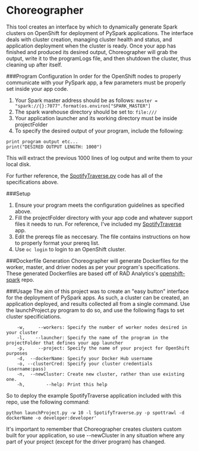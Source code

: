 # Choreographer

This tool creates an interface by which to dynamically generate Spark clusters on OpenShift for deployment of PySpark applications. The interface deals with cluster creation, managing cluster health and status, and application deployment when the cluster is ready. Once your app has finished and produced its desired output, Choreographer will grab the output, write it to the programLogs file, and then shutdown the cluster, thus cleaning up after itself.

###Program Configuration
In order for the OpenShift nodes to properly communicate with your PySpark app, a few parameters must be properly set inside your app code.

1. Your Spark master address should be as follows: `master = "spark://{}:7077".format(os.environ["SPARK_MASTER"]`
2. The spark warehouse directory should be set to: `file:///`
3. Your application launcher and its working directory must be inside projectFolder
4. To specify the desired output of your program, include the following:
```
print program output etc...
print("DESIRED OUTPUT LENGTH: 1000")
```
This will extract the previous 1000 lines of log output and write them to your local disk.

For further reference, the [SpotifyTraverse.py](https://github.com/RobGeada/OpenShift-Deploy/blob/master/projectFolder/SpotifyTraverse.py) code has all of the specifications above.

###Setup
1. Ensure your program meets the configuration guidelines as specified above.
2. Fill the projectFolder directory with your app code and whatever support files it needs to run. For reference, I've included my [SpotifyTraverse](https://github.com/RobGeada/SpotifyTraverse) app.
3. Edit the prereqs file as neccesary. The file contains instructions on how to properly format your prereq list.
4. Use `oc login` to login to an OpenShift cluster.

###Dockerfile Generation
Choreographer will generate Dockerfiles for the worker, master, and driver nodes as per your program's specifications. These generated Dockerfiles are based off of RAD Analytics's [openshift-spark](https://github.com/radanalyticsio/openshift-spark) repo.


###Usage
The aim of this project was to create an "easy button" interface for the deployment of PySpark apps. As such, a cluster can be created, an application deployed, and results collected all from a single command. Use the launchProject.py program to do so, and use the following flags to set cluster specificiations.
```
    -w,     --workers: Specify the number of worker nodes desired in your cluster
	-l,    --launcher: Specify the name of the program in the projectFolder that defines your app launcher
	-p,     --project: Specify the name of your project for OpenShift purposes
	-d,  --dockerName: Specify your Docker Hub username
	-o, --clusterCred: Specify your cluster credentials (username:pass)
	-n,  --newCluster: Create new cluster, rather than use existing one.
 	-h,        --help: Print this help
```
So to deploy the example SpotifyTraverse application included with this repo, use the following command:

`python launchProject.py -w 10 -l SpotifyTraverse.py -p spottrawl -d dockerName -o developer:developer'`

It's important to remember that Choreographer creates clusters custom built for your application, so use --newCluster in any situation where any part of your project (except for the driver program) has changed.

